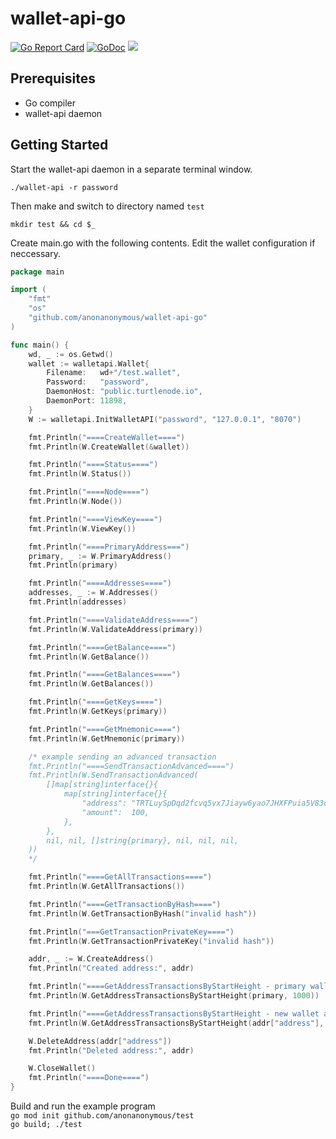 # wallet-api-go
[![Go Report Card](https://goreportcard.com/badge/github.com/anonanonymous/wallet-api-go)](https://goreportcard.com/report/github.com/anonanonymous/wallet-api-go)
[![GoDoc](https://godoc.org/github.com/anonanonymous/wallet-api-go?status.svg)](https://godoc.org/github.com/anonanonymous/wallet-api-go)
[![](https://travis-ci.com/anonanonymous/wallet-api-go.svg?branch=master)](https://travis-ci.com/anonanonymous/wallet-api-go)

## Prerequisites
- Go compiler
- wallet-api daemon
## Getting Started
Start the wallet-api daemon in a separate terminal window.
```
./wallet-api -r password
```  
Then make and switch to directory named `test`  
```
mkdir test && cd $_
```
Create main.go with the following contents. Edit the wallet configuration if neccessary.  
```go
package main

import (
	"fmt"
	"os"
	"github.com/anonanonymous/wallet-api-go"
)

func main() {
	wd, _ := os.Getwd()
	wallet := walletapi.Wallet{
		Filename:   wd+"/test.wallet",
		Password:   "password",
		DaemonHost: "public.turtlenode.io",
		DaemonPort: 11898,
	}
	W := walletapi.InitWalletAPI("password", "127.0.0.1", "8070")

	fmt.Println("====CreateWallet====")
	fmt.Println(W.CreateWallet(&wallet))

	fmt.Println("====Status====")
	fmt.Println(W.Status())

	fmt.Println("====Node====")
	fmt.Println(W.Node())

	fmt.Println("====ViewKey====")
	fmt.Println(W.ViewKey())

	fmt.Println("====PrimaryAddress===")
	primary, _ := W.PrimaryAddress()
	fmt.Println(primary)

	fmt.Println("====Addresses====")
	addresses, _ := W.Addresses()
	fmt.Println(addresses)

	fmt.Println("====ValidateAddress====")
	fmt.Println(W.ValidateAddress(primary))

	fmt.Println("====GetBalance====")
	fmt.Println(W.GetBalance())

	fmt.Println("====GetBalances====")
	fmt.Println(W.GetBalances())

	fmt.Println("====GetKeys====")
	fmt.Println(W.GetKeys(primary))

	fmt.Println("====GetMnemonic====")
	fmt.Println(W.GetMnemonic(primary))

	/* example sending an advanced transaction
	fmt.Println("====SendTransactionAdvanced====")
	fmt.Println(W.SendTransactionAdvanced(
		[]map[string]interface{}{
			map[string]interface{}{
				"address": "TRTLuySpDqd2fcvq5vx7Jiayw6yao7JHXFPuia5V83cVREtQSKyvWpxX9vamnUcG35BkQy6VfwUy5CsV9YNomioPGGyVhK3YXLq",
				"amount":  100,
			},
		},
		nil, nil, []string{primary}, nil, nil, nil,
	))
	*/

	fmt.Println("====GetAllTransactions====")
	fmt.Println(W.GetAllTransactions())

	fmt.Println("====GetTransactionByHash====")
	fmt.Println(W.GetTransactionByHash("invalid hash"))

	fmt.Println("===GetTransactionPrivateKey====")
	fmt.Println(W.GetTransactionPrivateKey("invalid hash"))

	addr, _ := W.CreateAddress()
	fmt.Println("Created address:", addr)

	fmt.Println("====GetAddressTransactionsByStartHeight - primary wallet address====")
	fmt.Println(W.GetAddressTransactionsByStartHeight(primary, 1000))

	fmt.Println("====GetAddressTransactionsByStartHeight - new wallet address====")
	fmt.Println(W.GetAddressTransactionsByStartHeight(addr["address"], 1000))

	W.DeleteAddress(addr["address"])
	fmt.Println("Deleted address:", addr)

	W.CloseWallet()
	fmt.Println("====Done====")
}
```
Build and run the example program  
`go mod init github.com/anonanonymous/test`  
`go build; ./test`  
